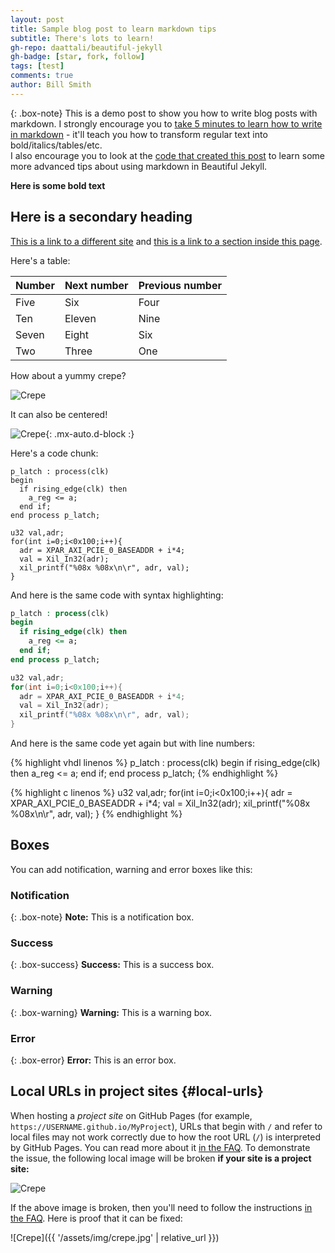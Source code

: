```yaml
---
layout: post
title: Sample blog post to learn markdown tips
subtitle: There's lots to learn!
gh-repo: daattali/beautiful-jekyll
gh-badge: [star, fork, follow]
tags: [test]
comments: true
author: Bill Smith
---
```


{: .box-note}
This is a demo post to show you how to write blog posts with markdown.  I strongly encourage you to [take 5 minutes to learn how to write in markdown](https://markdowntutorial.com/) - it'll teach you how to transform regular text into bold/italics/tables/etc.<br/>I also encourage you to look at the [code that created this post](https://raw.githubusercontent.com/daattali/beautiful-jekyll/master/_posts/2020-02-28-sample-markdown.md) to learn some more advanced tips about using markdown in Beautiful Jekyll.

**Here is some bold text**

## Here is a secondary heading

[This is a link to a different site](https://deanattali.com/) and [this is a link to a section inside this page](#local-urls).

Here's a table:

| Number | Next number | Previous number |
| :------ |:--- | :--- |
| Five | Six | Four |
| Ten | Eleven | Nine |
| Seven | Eight | Six |
| Two | Three | One |

How about a yummy crepe?

![Crepe](https://beautifuljekyll.com/assets/img/crepe.jpg)

It can also be centered!

![Crepe](https://beautifuljekyll.com/assets/img/crepe.jpg){: .mx-auto.d-block :}

Here's a code chunk:

~~~
p_latch : process(clk)
begin
  if rising_edge(clk) then
    a_reg <= a;
  end if;
end process p_latch;
~~~

~~~
u32 val,adr;
for(int i=0;i<0x100;i++){
  adr = XPAR_AXI_PCIE_0_BASEADDR + i*4;
  val = Xil_In32(adr);
  xil_printf("%08x %08x\n\r", adr, val);
}
~~~

And here is the same code with syntax highlighting:

```vhdl
p_latch : process(clk)
begin
  if rising_edge(clk) then
    a_reg <= a;
  end if;
end process p_latch;
```

```c
u32 val,adr;
for(int i=0;i<0x100;i++){
  adr = XPAR_AXI_PCIE_0_BASEADDR + i*4;
  val = Xil_In32(adr);
  xil_printf("%08x %08x\n\r", adr, val);
}
```

And here is the same code yet again but with line numbers:

{% highlight vhdl linenos %}
p_latch : process(clk)
begin
  if rising_edge(clk) then
    a_reg <= a;
  end if;
end process p_latch;
{% endhighlight %}

{% highlight c linenos %}
u32 val,adr;
for(int i=0;i<0x100;i++){
  adr = XPAR_AXI_PCIE_0_BASEADDR + i*4;
  val = Xil_In32(adr);
  xil_printf("%08x %08x\n\r", adr, val);
}
{% endhighlight %}

## Boxes
You can add notification, warning and error boxes like this:

### Notification

{: .box-note}
**Note:** This is a notification box.

### Success

{: .box-success}
**Success:** This is a success box.

### Warning

{: .box-warning}
**Warning:** This is a warning box.

### Error

{: .box-error}
**Error:** This is an error box.

## Local URLs in project sites {#local-urls}

When hosting a *project site* on GitHub Pages (for example, `https://USERNAME.github.io/MyProject`), URLs that begin with `/` and refer to local files may not work correctly due to how the root URL (`/`) is interpreted by GitHub Pages. You can read more about it [in the FAQ](https://beautifuljekyll.com/faq/#links-in-project-page). To demonstrate the issue, the following local image will be broken **if your site is a project site:**

![Crepe](/assets/img/crepe.jpg)

If the above image is broken, then you'll need to follow the instructions [in the FAQ](https://beautifuljekyll.com/faq/#links-in-project-page). Here is proof that it can be fixed:

![Crepe]({{ '/assets/img/crepe.jpg' | relative_url }})
